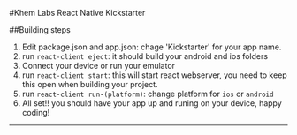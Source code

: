 #Khem Labs React Native Kickstarter

##Building steps

1. Edit package.json and app.json: chage 'Kickstarter' for your app name.
2. run `react-client eject`: it should build your android and ios folders
3. Connect your device or run your emulator
4. run `react-client start`: this will start react webserver, you need to keep this open when building your project.
5. run `react-client run-(platform)`: change platform for `ios` or `android`
6. All set!! you should have your app up and runing on your device, happy coding!

---
